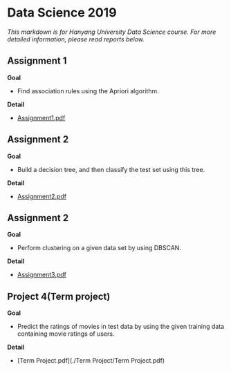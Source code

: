 # Data Science 2019


*This markdown is for Hanyang University Data Science course.
For more detailed information, please read reports below.*


## **Assignment 1**
**Goal**
* Find association rules using the Apriori algorithm.

**Detail**
* [Assignment1.pdf](./Assignment1/Assignment1.pdf)


## **Assignment 2**
**Goal**
* Build a decision tree, and then classify the test set using this tree.

**Detail**
* [Assignment2.pdf](./Assignment2/Assignment2.pdf)


## **Assignment 2**
**Goal**
* Perform clustering on a given data set by using DBSCAN.

**Detail**
* [Assignment3.pdf](./Assignment3/Assignment3.pdf)



## **Project 4(Term project)**

**Goal**
* Predict the ratings of movies in test data by using the given training data containing movie ratings of users.

**Detail**
* [Term Project.pdf](./Term Project/Term Project.pdf)
